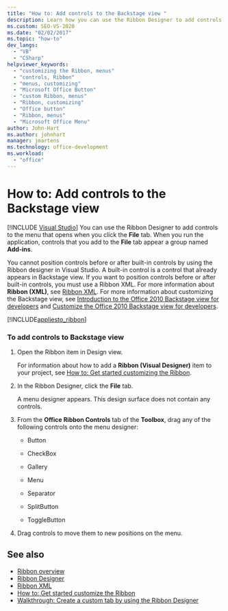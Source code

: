 ```yaml
---
title: "How to: Add controls to the Backstage view "
description: Learn how you can use the Ribbon Designer to add controls to the menu that opens when you click the File tab.
ms.custom: SEO-VS-2020
ms.date: "02/02/2017"
ms.topic: "how-to"
dev_langs:
  - "VB"
  - "CSharp"
helpviewer_keywords:
  - "customizing the Ribbon, menus"
  - "controls, Ribbon"
  - "menus, customizing"
  - "Microsoft Office Button"
  - "custom Ribbon, menus"
  - "Ribbon, customizing"
  - "Office button"
  - "Ribbon, menus"
  - "Microsoft Office Menu"
author: John-Hart
ms.author: johnhart
manager: jmartens
ms.technology: office-development
ms.workload:
  - "office"
---
```

# How to: Add controls to the Backstage view

 [!INCLUDE [Visual Studio](~/includes/applies-to-version/vs-windows-only.md)]
  You can use the Ribbon Designer to add controls to the menu that opens when you click the **File** tab. When you run the application, controls that you add to the **File** tab appear a group named **Add-ins**.

 You cannot position controls before or after built-in controls by using the Ribbon designer in Visual Studio. A built-in control is a control that already appears in Backstage view. If you want to position controls before or after built-in controls, you must use a Ribbon XML. For more information about **Ribbon (XML)**, see [Ribbon XML](../vsto/ribbon-xml.md). For more information about customizing the Backstage view, see [Introduction to the Office 2010 Backstage view for developers](/previous-versions/office/developer/office-2010/ee691833(v=office.14)) and [Customize the Office 2010 Backstage view for developers](/previous-versions/office/developer/office-2010/ee815851(v=office.14)).

 [!INCLUDE[appliesto_ribbon](../vsto/includes/appliesto-ribbon-md.md)]

### To add controls to Backstage view

1. Open the Ribbon item in Design view.

     For information about how to add a **Ribbon (Visual Designer)** item to your project, see [How to: Get started customizing the Ribbon](../vsto/how-to-get-started-customizing-the-ribbon.md).

2. In the Ribbon Designer, click the **File** tab.

     A menu designer appears. This design surface does not contain any controls.

3. From the **Office Ribbon Controls** tab of the **Toolbox**, drag any of the following controls onto the menu designer:

    - Button

    - CheckBox

    - Gallery

    - Menu

    - Separator

    - SplitButton

    - ToggleButton

4. Drag controls to move them to new positions on the menu.

## See also
- [Ribbon overview](../vsto/ribbon-overview.md)
- [Ribbon Designer](../vsto/ribbon-designer.md)
- [Ribbon XML](../vsto/ribbon-xml.md)
- [How to: Get started customize the Ribbon](../vsto/how-to-get-started-customizing-the-ribbon.md)
- [Walkthrough: Create a custom tab by using the Ribbon Designer](../vsto/walkthrough-creating-a-custom-tab-by-using-the-ribbon-designer.md)
